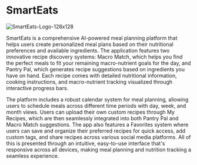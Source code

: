 # SmartEats

![SmartEats-Logo-128x128](https://github.com/user-attachments/assets/9566c78c-b816-4144-a2aa-e9f6cea45eee)

SmartEats is a comprehensive AI-powered meal planning platform that helps users create personalized meal plans based on their nutritional preferences and available ingredients. The application features two innovative recipe discovery systems: Macro Match, which helps you find the perfect meals to fit your remaining macro-nutrient goals for the day, and Pantry Pal, which generates recipe suggestions based on ingredients you have on hand. Each recipe comes with detailed nutritional information, cooking instructions, and macro-nutrient tracking visualized through interactive progress bars.

The platform includes a robust calendar system for meal planning, allowing users to schedule meals across different time periods with day, week, and month views. Users can upload their own custom recipes through My Recipes, which are then seamlessly integrated into both Pantry Pal and Macro Match suggestions. The app also features a Favorites system where users can save and organize their preferred recipes for quick access, add custom tags, and share recipes across various social media platforms. All of this is presented through an intuitive, easy-to-use interface that's responsive across all devices, making meal planning and nutrition tracking a seamless experience.
